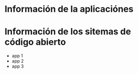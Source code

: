 # Información de la aplicaciónes
# Información de los sitemas de código abierto
 - app 1
 - app 2
 - app 3
